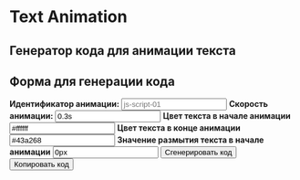 # Text Animation

## Генератор кода для анимации текста

## Форма для генерации кода

<!-- markdownlint-disable MD041 -->
<!-- markdownlint-disable MD033 -->

<div id="change-generator">
  <label for="change-animationID" style="font-weight:bold;">Идентификатор анимации:</label>
  <input type="text" id="change-animationID" value="" placeholder="js-script-01">
  <label for="change-animationSpeed" style="font-weight:bold;">Скорость анимации:</label>
  <input type="text" id="change-animationSpeed" value="0.3s" placeholder="0.3s">
  <label for="change-colorFrom" style="font-weight:bold;">Цвет текста в начале анимации</label>
  <input type="text" id="change-colorFrom" value="#ffffff" placeholder="#ffffff">
  <label for="change-colorTo" style="font-weight:bold;">Цвет текста в конце анимации</label>
  <input type="text" id="change-colorTo" value="#43a268" placeholder="#43a268">
  <label for="change-blurAmount" style="font-weight:bold;">Значение размытия текста в начале анимации</label>
  <input type="text" id="change-blurAmount" value="0px" placeholder="0px">
  <button id="generate-change">Сгенерировать код</button>
  <button id="copy-change">Копировать код</button>
  <h2 id="title" style="display: none">Пример сгенерированного кода</h2>
  <pre id="change-output"></pre>
</div>

